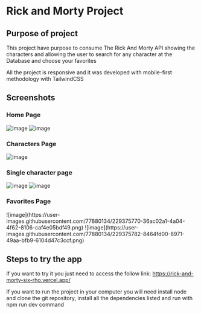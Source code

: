 <h1>Rick and Morty Project</h1>

<h2>Purpose of project</h2>
<p>This project have purpose to consume The Rick And Morty API  showing the characters and allowing the user to search for any character at the Database and choose your favorites</p>
<p>All the project is responsive and it was developed with mobile-first methodology with TailwindCSS</p>

<h2>Screenshots

<h3>Home Page</h3>

![image](https://user-images.githubusercontent.com/77880134/229374666-855fbb69-166f-47ba-93a7-51f212c7a0e9.png)
![image](https://user-images.githubusercontent.com/77880134/229374686-0c78a2b5-8708-446d-9558-88c68fa129a9.png)

<h3>Characters Page</h3>

![image](https://user-images.githubusercontent.com/77880134/218168278-f4707ba4-bf16-4f2b-b252-8e67520538c3.png)

<h3>Single character page</h3>

![image](https://user-images.githubusercontent.com/77880134/229374912-922b6164-f9f0-4cd5-9f58-4cf861e378a6.png)
![image](https://user-images.githubusercontent.com/77880134/229374929-94110b8d-bba5-4e78-99b2-87135ecf3148.png)


<h3>Favorites Page</h3>
![image](https://user-images.githubusercontent.com/77880134/229375770-36ac02a1-4a04-4f62-8106-caf4e05bdf49.png)
![image](https://user-images.githubusercontent.com/77880134/229375782-8464fd00-8971-49aa-bfb9-6104d47c3ccf.png)


<h2>Steps to try the app</h2>

If you want to try it you just need to access the follow link: https://rick-and-morty-six-rho.vercel.app/

If you want to run the project in your computer you will need install node and clone the git repository, install all the dependencies listed and run with npm run dev command
